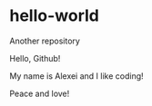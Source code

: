 # hello-world
Another repository

Hello, Github!

My name is Alexei and I like coding!

Peace and love!
